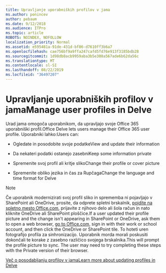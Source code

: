 ```yaml
---
title: Upravljanje uporabniških profilov v jama
ms.author: ponincev
author: pebaum
ms.date: 9/12/2018
ms.audience: ITPro
ms.topic: article
ROBOTS: NOINDEX, NOFOLLOW
localization_priority: Normal
ms.assetid: e595481a-91de-431d-bf86-d7610ff3b6a7
ms.openlocfilehash: cae756bf9a9ffa247cafd5fd76e913f3185bdb28
ms.sourcegitcommit: 1d98db8acb9959aba3b5e308a567ade6b62da56c
ms.translationtype: MT
ms.contentlocale: sl-SI
ms.lasthandoff: 08/22/2019
ms.locfileid: "36497207"
---
```

# <a name="manage-user-profiles-in-delve"></a><span data-ttu-id="05794-102">Upravljanje uporabniških profilov v jama</span><span class="sxs-lookup"><span data-stu-id="05794-102">Manage user profiles in Delve</span></span>

<span data-ttu-id="05794-103">Urad jama omogoča uporabnikom, da upravljajo svoje Office 365 uporabniški profil.</span><span class="sxs-lookup"><span data-stu-id="05794-103">Office Delve lets users manage their Office 365 user profile.</span></span> <span data-ttu-id="05794-104">Uporabniki lahko:</span><span class="sxs-lookup"><span data-stu-id="05794-104">Users can:</span></span>
  
- <span data-ttu-id="05794-105">Ogledate in posodobite svoje podatke</span><span class="sxs-lookup"><span data-stu-id="05794-105">View and update their information</span></span>
    
- <span data-ttu-id="05794-106">Da nekateri podatki ostanejo zasebni</span><span class="sxs-lookup"><span data-stu-id="05794-106">Keep some information private</span></span>
    
- <span data-ttu-id="05794-107">Spremenite svoj profil ali kritje sliko</span><span class="sxs-lookup"><span data-stu-id="05794-107">Change their profile or cover picture</span></span>
    
- <span data-ttu-id="05794-108">Spremenite obliko jezika in čas za Rupčaga</span><span class="sxs-lookup"><span data-stu-id="05794-108">Change the language and time format for Delve</span></span>
    
> [!NOTE]
> <span data-ttu-id="05794-109">Če uporabnik modernizirati svoj profil sliko in sprememba ni pojavljajo v SharePoint ali OneDrive, prosite, da odprete spletni brskalnik, [pojdite na spletno mesto Office.com](https://www.office.com), prijavite z njihovo delo ali šola račun in nato kliknite OneDrive ali SharePoint ploščice.</span><span class="sxs-lookup"><span data-stu-id="05794-109">If a user updated their profile picture and the change isn't appearing in SharePoint or OneDrive, ask them to open a web browser, [go to Office.com](https://www.office.com), sign in with their work or school account, and then click the OneDrive or SharePoint tile.</span></span> <span data-ttu-id="05794-110">To hoteti uren fotografijo profila za sinhronizacijo. Uporabnik morda morali poskusiti dokončali te korake z zasebno različico svojega brskalnika.</span><span class="sxs-lookup"><span data-stu-id="05794-110">This will prompt the profile picture to sync. The user may need to try completing these steps with the Private version of their browser.</span></span> 
  
[<span data-ttu-id="05794-111">Več o posodabljanju profilov v jama</span><span class="sxs-lookup"><span data-stu-id="05794-111">Learn more about updating profiles in Delve</span></span>](https://go.microsoft.com/fwlink/?linkid=735070)
  

